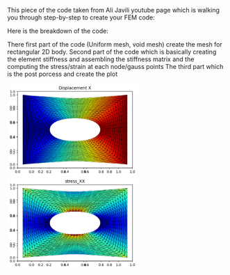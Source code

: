 This piece of the code taken from Ali Javili youtube page which is  walking you through step-by-step to create your FEM code:

Here is the breakdown of the code:

There first part of the code (Uniform mesh, void mesh) create the mesh for rectangular 2D body. 
Second part of the code which is basically creating the element stiffness and assembling the stiffness matrix and the computing the stress/strain at each node/gauss points
The third part which is the post porcess and create the plot


<img src="displacement_x.png" alt="Image description" width="300">
<img src="stress_xx.png" alt="Image description" width="300">


